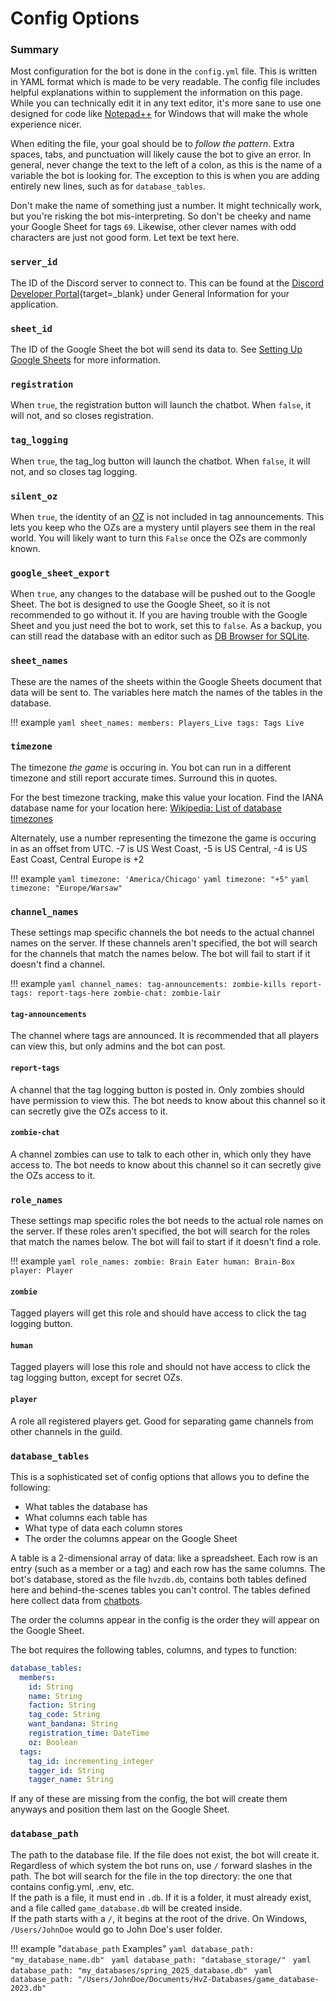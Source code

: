 # Config Options

### Summary

Most configuration for the bot is done in the `config.yml` file. This is written in YAML format which is made to be very readable. The config file includes helpful explanations within to supplement the information on this page. While you can technically edit it in any text editor, it's more sane to use one designed for code like [Notepad++](https://notepad-plus-plus.org/downloads/) for Windows that will make the whole experience nicer.

When editing the file, your goal should be to *follow the pattern*. Extra spaces, tabs, and punctuation will likely cause the bot to give an error. In general, never change the text to the left of a colon, as this is the name of a variable the bot is looking for. The exception to this is when you are adding entirely new lines, such as for `database_tables`. 

Don't make the name of something just a number. It might technically work, but you're risking the bot mis-interpreting. So don't be cheeky and name your Google Sheet for tags `69`. Likewise, other clever names with odd characters are just not good form. Let text be text here.

### `server_id`

The ID of the Discord server to connect to. This can be found at the [Discord Developer Portal](https://discord.com/developers/applications){target=_blank} under General Information for your application.

### `sheet_id`

The ID of the Google Sheet the bot will send its data to. See [Setting Up Google Sheets](../installation/#setting-up-google-sheets) for more information.

### `registration`

When `true`, the registration button will launch the chatbot. When `false`, it will not, and so closes registration.

### `tag_logging`

When `true`, the tag_log button will launch the chatbot. When `false`, it will not, and so closes tag logging.

### `silent_oz`

When `true`, the identity of an [OZ](../commands/#oz) is not included in tag announcements. This lets you keep who the OZs are a mystery until players see them in the real world. You will likely want to turn this `False` once the OZs are commonly known.

### `google_sheet_export`

When `true`, any changes to the database will be pushed out to the Google Sheet. The bot is designed to use the Google Sheet, so it is not recommended to go without it. If you are having trouble with the Google Sheet and you just need the bot to work, set this to `false`. As a backup, you can still read the database with an editor such as [DB Browser for SQLite](https://sqlitebrowser.org/).


### `sheet_names`

These are the names of the sheets within the Google Sheets document that data will be sent to. The variables here match the names of the tables in the database.

!!! example
    ``` yaml
    sheet_names:
    	members: Players_Live
    	tags: Tags Live
    ```

### `timezone`

The timezone *the game* is occuring in. You bot can run in a different timezone and still report accurate times. Surround this in quotes.

For the best timezone tracking, make this value your location. Find the IANA database name for your location here: [Wikipedia: List of database timezones](https://en.wikipedia.org/wiki/List_of_tz_database_time_zones)

Alternately, use a number representing the timezone the game is occuring in as an offset from UTC. -7 is US West Coast, -5 is US Central, -4 is US East Coast, Central Europe is +2

!!! example
	``` yaml
	timezone: 'America/Chicago'
	```
	``` yaml
	timezone: "+5"
	```
	``` yaml
	timezone: "Europe/Warsaw"
	```

### `channel_names`

These settings map specific channels the bot needs to the actual channel names on the server. If these channels aren't specified, the bot will search for the channels that match the names below. The bot will fail to start if it doesn't find a channel.

!!! example
	``` yaml
	channel_names:
		tag-announcements: zombie-kills
		report-tags: report-tags-here
		zombie-chat: zombie-lair
	```

#### `tag-announcements` 
The channel where tags are announced. It is recommended that all players can view this, but only admins and the bot can post.
#### `report-tags` 
A channel that the tag logging button is posted in. Only zombies should have permission to view this. The bot needs to know about this channel so it can secretly give the OZs access to it.
#### `zombie-chat`
A channel zombies can use to talk to each other in, which only they have access to. The bot needs to know about this channel so it can secretly give the OZs access to it.


### `role_names`

These settings map specific roles the bot needs to the actual role names on the server. If these roles aren't specified, the bot will search for the roles that match the names below. The bot will fail to start if it doesn't find a role.

!!! example
	``` yaml
	role_names:
		zombie: Brain Eater
		human: Brain-Box
		player: Player
	```

#### `zombie` 
Tagged players will get this role and should have access to click the tag logging button.
#### `human` 
Tagged players will lose this role and should not have access to click the tag logging button, except for secret OZs.
#### `player`
A role all registered players get. Good for separating game channels from other channels in the guild. 


### `database_tables`

This is a sophisticated set of config options that allows you to define the following:

- What tables the database has
- What columns each table has
- What type of data each column stores
- The order the columns appear on the Google Sheet

A table is a 2-dimensional array of data: like a spreadsheet. Each row is an entry (such as a member or a tag) and each row has the same columns. The bot's database, stored as the file `hvzdb.db`, contains both tables defined here and behind-the-scenes tables you can't control. The tables defined here collect data from [chatbots](../running_the_game/#chatbots).

The order the columns appear in the config is the order they will appear on the Google Sheet.

The bot requires the following tables, columns, and types to function:

``` yaml
database_tables:
  members:
    id: String
    name: String
    faction: String
    tag_code: String
    want_bandana: String
    registration_time: DateTime
    oz: Boolean
  tags:
    tag_id: incrementing_integer
    tagger_id: String
    tagger_name: String
```

If any of these are missing from the config, the bot will create them anyways and position them last on the Google Sheet.

### `database_path`

The path to the database file. If the file does not exist, the bot will create it. Regardless of which system the bot runs on, use `/` forward slashes in the path. The bot will search for the file in the top directory: the one that contains config.yml, .env, etc.  
If the path is a file, it must end in `.db`. If it is a folder, it must already exist, and a file called `game_database.db` will be created inside.  
If the path starts with a `/`, it begins at the root of the drive. On Windows, `/Users/JohnDoe` would go to John Doe's user folder.

!!! example "`database_path` Examples"
	```yaml
	database_path: "my_database_name.db"
	```
	```yaml
	database_path: "database_storage/"
	```
	```yaml
	database_path: "my_databases/spring_2025_database.db"
	```
	```yaml
	database_path: "/Users/JohnDoe/Documents/HvZ-Databases/game_database-2023.db"
	```